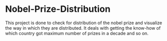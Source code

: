 # Nobel-Prize-Distribution

This project is done to check for distribution of the nobel prize and visualize the way in which they are distributed. It deals with getting the know-how of which country got maximum number of prizes in a decade and so on.
